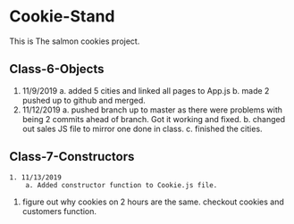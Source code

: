 # Cookie-Stand
This is The salmon cookies project.

## Class-6-Objects
1. 11/9/2019
    a. added 5 cities and linked all pages to App.js
    b. made 2 pushed up to github and merged. 
2. 11/12/2019
    a. pushed branch up to master as there were problems with being 2 commits ahead of branch. Got it working and fixed. 
    b. changed out sales JS file to mirror one done in class. 
    c. finished the cities.

## Class-7-Constructors
    1. 11/13/2019
        a. Added constructor function to Cookie.js file.

<!-- TO DO'S -->
1. figure out why cookies on 2 hours are the same. checkout cookies and customers function. 